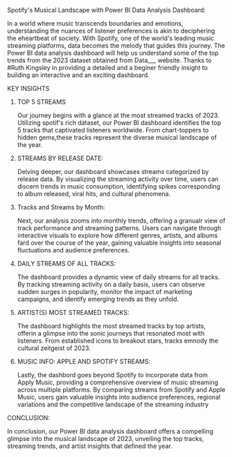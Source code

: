 Spotify's Musical Landscape with Power BI Data Analysis Dashboard:

In a world where music transcends boundaries and emotions, understanding the nuances of listener preferences is akin to deciphering the eheartbeat of society. With Spotify, one of the world's leading music streaming platforms, data becomes the melody that guides this journey. The Power BI data analysis dashboard will help us understand some of the top trends from the 2023 dataset obtained from Data___ website. Thanks to #Ruth Kingsley in providing a detailed and a beginer friendly insight to building an interactive and an exciting dashboard.

KEY INSIGHTS

1. TOP 5 STREAMS

   Our journey begins with a glance at the most streamed tracks of 2023. Utilizing spotif's rich dataset, our Power BI dashboard identifies the top 5 tracks that captivated listeners worldwide. From chart-toppers to hidden gems,these tracks represent the diverse musical landscape of the year.

2. STREAMS BY RELEASE DATE:

   Delving deeper, our dashboard showcases streams categorized by release data. By visualizing the streaming activity over time, users can discern trends in music consumption, identifying spikes corresponding to album released, viral hits, and cultural phenomena.

3. Tracks and Streams by Month:

   Next, our analysis zooms into monthly trends, offering a granualr view of track performance and streaming patterns. Users can navigate through interactive visuals to explore how different genres, artists, and albums fard over the course of the year, gaining valuable insights into seasonal fluctuations and audience preferences.

4. DAILY STREAMS OF ALL TRACKS:

   The dashboard provides a dynamic view of daily streams for all tracks. By tracking streaming activity on a daily basis, users can observe sudden surges in popularity, monitor the impact of marketing campaigns, and identify emerging trends as they unfold.

5. ARTIST(S) MOST STREAMED TRACKS:

   The dashboard highlights the most streamed tracks by top artists, offerin a glimpse into the sonic journeys that resonated most with listeners. From established icons to breakout stars, tracks emnody the cultural zeitgeist of 2023.

6. MUSIC INFO: APPLE AND SPOTIFY STREAMS:

   Lastly, the dashbord goes beyond Spotify to incorporate data from Apply Music, providing a comprehensive overview of music streaming across multiple platforms. By comparing streams from Spotify and Apple Music, users gain valuable insights into audience preferences, regional variations and the competitive landscape of the streaming industry

CONCLUSION:

In conclusion, our Power BI data analysis dashboard offers a compelling glimpse into the musical landscape of 2023, unveiling the top tracks, streaming trends, and artist insights that defined the year.
    
